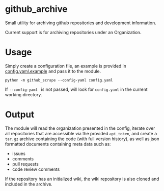 # github_archive
Small utility for archiving github repositories and development information.

Current support is for archiving repositories under an Organization.  

# Usage
Simply create a configuration file, an example is provided in [config.yaml.example](config.yaml.example) and pass it to the module.

```python -m github_scrape --config-yaml config.yaml```

If `--config-yaml ` is not passed, will look for `config.yaml` in the current working directory.  
# Output
The module will read the organization presented in the config, iterate over all repositories that are accessible via the provided `api_token`, and create a `tar.gz` archive containing the code (with full version history), as well as json formatted documents containing meta data such as:
- issues
- comments
- pull requests
- code review comments

If the repository has an initialized wiki, the wiki repository is also cloned and included in the archive.
